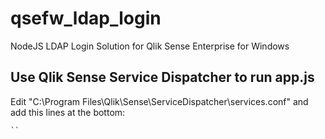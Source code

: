 # qsefw_ldap_login
NodeJS LDAP Login Solution for Qlik Sense Enterprise for Windows


## Use Qlik Sense Service Dispatcher to run app.js
Edit "C:\Program Files\Qlik\Sense\ServiceDispatcher\services.conf" and add this lines at the bottom:
```
``

